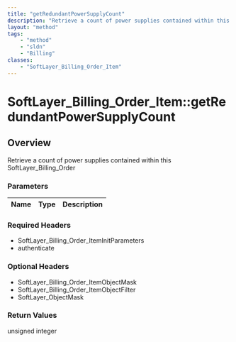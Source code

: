 ```yaml
---
title: "getRedundantPowerSupplyCount"
description: "Retrieve a count of power supplies contained within this SoftLayer_Billing_Order"
layout: "method"
tags:
    - "method"
    - "sldn"
    - "Billing"
classes:
    - "SoftLayer_Billing_Order_Item"
---
```

# SoftLayer_Billing_Order_Item::getRedundantPowerSupplyCount
## Overview 
Retrieve a count of power supplies contained within this SoftLayer_Billing_Order

### Parameters 
|Name | Type | Description |
| --- | --- | --- |


### Required Headers
* SoftLayer_Billing_Order_ItemInitParameters
* authenticate

### Optional Headers
* SoftLayer_Billing_Order_ItemObjectMask
* SoftLayer_Billing_Order_ItemObjectFilter
* SoftLayer_ObjectMask

### Return Values
unsigned integer
